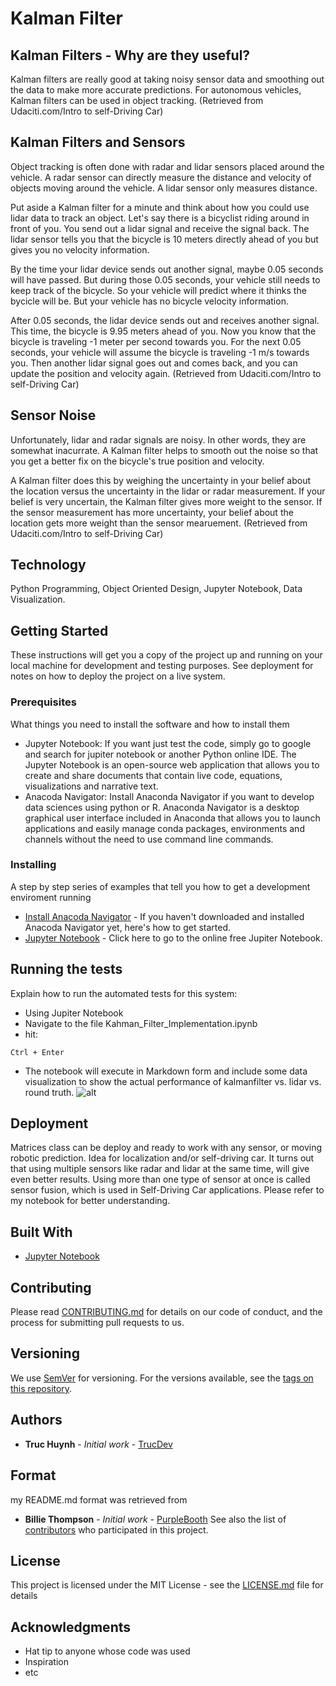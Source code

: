 # Kalman Filter

## Kalman Filters - Why are they useful?
Kalman filters are really good at taking noisy sensor data and smoothing out the data to make more accurate predictions. For autonomous vehicles, Kalman filters can be used in object tracking.
(Retrieved from Udaciti.com/Intro to self-Driving Car)

## Kalman Filters and Sensors
Object tracking is often done with radar and lidar sensors placed around the vehicle. A radar sensor can directly measure the distance and velocity of objects moving around the vehicle. A lidar sensor only measures distance.

Put aside a Kalman filter for a minute and think about how you could use lidar data to track an object. Let's say there is a bicyclist riding around in front of you. You send out a lidar signal and receive the signal back. The lidar sensor tells you that the bicycle is 10 meters directly ahead of you but gives you no velocity information.

By the time your lidar device sends out another signal, maybe 0.05 seconds will have passed. But during those 0.05 seconds, your vehicle still needs to keep track of the bicycle. So your vehicle will predict where it thinks the bycicle will be. But your vehicle has no bicycle velocity information.

After 0.05 seconds, the lidar device sends out and receives another signal. This time, the bicycle is 9.95 meters ahead of you. Now you know that the bicycle is traveling -1 meter per second towards you. For the next 0.05 seconds, your vehicle will assume the bicycle is traveling -1 m/s towards you. Then another lidar signal goes out and comes back, and you can update the position and velocity again.
(Retrieved from Udaciti.com/Intro to self-Driving Car)

## Sensor Noise
Unfortunately, lidar and radar signals are noisy. In other words, they are somewhat inacurrate. A Kalman filter helps to smooth out the noise so that you get a better fix on the bicycle's true position and velocity.

A Kalman filter does this by weighing the uncertainty in your belief about the location versus the uncertainty in the lidar or radar measurement. If your belief is very uncertain, the Kalman filter gives more weight to the sensor. If the sensor measurement has more uncertainty, your belief about the location gets more weight than the sensor mearuement.
(Retrieved from Udaciti.com/Intro to self-Driving Car)

## Technology
Python Programming, Object Oriented Design, Jupyter Notebook, Data Visualization.

## Getting Started
These instructions will get you a copy of the project up and running on your local machine for development and testing purposes. See deployment for notes on how to deploy the project on a live system.

### Prerequisites
What things you need to install the software and how to install them
- Jupyter Notebook: If you want just test the code, simply go to google and search for jupiter notebook or another Python online IDE. The Jupyter Notebook is an open-source web application that allows you to create and share documents that contain live code, equations, visualizations and narrative text. 
- Anacoda Navigator: Install Anaconda Navigator if you want to develop data sciences using python or R. Anaconda Navigator is a desktop graphical user interface included in Anaconda that allows you to launch applications and easily manage conda packages, environments and channels without the need to use command line commands. 

### Installing

A step by step series of examples that tell you how to get a development enviroment running

* [Install Anacoda Navigator](https://docs.anaconda.com/anaconda/navigator/install/#:~:text=Installing%20Navigator%20Navigator%20is%20automatically%20installed%20when%20you,install%20anaconda-navigator.%20To%20start%20Navigator,%20see%20Getting%20Started.) - If you haven't downloaded and installed Anacoda Navigator yet, here's how to get started.
* [Jupyter Notebook](https://jupyter.org/try) - Click here to go to the online free Jupiter Notebook.


## Running the tests

Explain how to run the automated tests for this system:
- Using Jupiter Notebook
- Navigate to the file Kahman_Filter_Implementation.ipynb
- hit:

```
Ctrl + Enter
```
- The notebook will execute in Markdown form and include some data visualization to show the actual performance of kalmanfilter vs. lidar vs. round truth.
![alt](https://github.com/jackyhuynh/kalmanFilter-app/blob/main/src/picture/1.PNG)
## Deployment

Matrices class can be deploy and ready to work with any sensor, or moving robotic prediction. Idea for localization and/or self-driving car.
It turns out that using multiple sensors like radar and lidar at the same time, will give even better results. Using more than one type of sensor at once is called sensor fusion, which is used in Self-Driving Car applications.
Please refer to my notebook for better understanding.

## Built With

* [Jupyter Notebook](https://jupyter.org/try) 

## Contributing

Please read [CONTRIBUTING.md](https://gist.github.com/PurpleBooth/b24679402957c63ec426) for details on our code of conduct, and the process for submitting pull requests to us.

## Versioning

We use [SemVer](http://semver.org/) for versioning. For the versions available, see the [tags on this repository](https://github.com/your/project/tags). 

## Authors

* **Truc Huynh** - *Initial work* - [TrucDev](https://github.com/jackyhuynh)

## Format
my README.md format was retrieved from
* **Billie Thompson** - *Initial work* - [PurpleBooth](https://github.com/PurpleBooth)
See also the list of [contributors](https://github.com/your/project/contributors) who participated in this project.

## License

This project is licensed under the MIT License - see the [LICENSE.md](LICENSE.md) file for details

## Acknowledgments

* Hat tip to anyone whose code was used
* Inspiration
* etc

